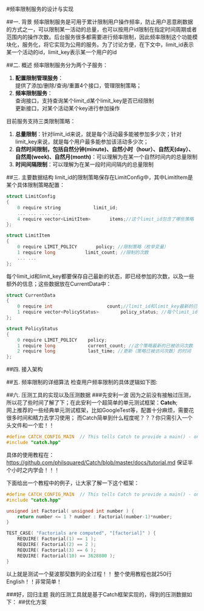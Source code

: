 #频率限制服务的设计与实现

##一. 背景
频率限制服务是可用于累计限制用户操作频率，防止用户恶意刷数据的方式之一，可以限制某一活动的总量，也可以按用户id限制在指定时间周期或者范围内的操作次数。后台服务很多都需要进行频率限制，因此频率限制这个功能模块化，服务化，将它实现为公用的服务。为了讨论方便，在下文中，limit_id表示某一个活动的id，limit_key表示某一个用户的id


##二. 概述
频率限制服务分为两个子服务：  
1. **配置限制管理服务**：  
提供了添加/删除/查询/重置4个接口，管理限制策略；  
2. **频率限制服务**：  
查询接口，支持查询某个limit_d某个limit_key是否已经限制  
更新接口，对某个活动某个key进行参加操作

目前服务支持三类限制策略：  
1. **总量限制**：针对limit_id来说，就是每个活动最多能被参加多少次；针对limit_key来说，就是每个用户最多能参加该活动多少次；  
2. **自然时间限制，包括自然分钟(minute)、自然小时（hour）、自然天(day）、自然周(week)、自然月(month)**：可以理解为在某一个自然时间内的总量限制   
3. **时间间隔限制**：可以理解为在某一段时间间隔内的总量限制


##三. 主要数据结构
limit_id的限制策略保存在LimitConfig中，其中LimitItem是某个具体限制策略配置：
```c
struct LimitConfig
{
    0 require string            limit_id;
    ... ... .... ... 
    4 require vector<LimitItem>       items;//这个limit_id包含了哪些策略    
};

struct LimitItem
{
    0 require LIMIT_POLICY       policy; //限制策略（枚举变量）
    1 require long           limit_count; //限制的次数
    ... ... 
};
```
每个limit_id和limit_key都要保存自己最新的状态，即已经参加的次数，以及一些额外的信息；这些数据放在CurrentData中：
```c
struct CurrentData
{
    0 require int                    count;//limit_id和limit_key最新的已被访问次数
    1 require vector<PolicyStatus>        policy_status; //每个limit_id和limit_key的每一项限制策略的最新数据
};

struct PolicyStatus
{
    0 require LIMIT_POLICY    policy;
    1 require long            current_count; //这个策略最新的已被访问次数
    2 require long            last_time; //更新（策略已被访问次数）的时间
};
```
##四. 接入架构  

##五. 频率限制的详细算法
检查用户频率限制的具体逻辑如下图:

##六. 压测工具的实现以及压测数据 
###先安利一波
因为之前没有接触过压测，所以花了些时间了解了下；在此安利一个超简单的单元测试框架：**Catch**;  
网上推荐的一些经典单元测试框架，比如GoogleTest等，配置十分麻烦，需要花很多时间和精力去学习使用；
而Catch简单到什么程度呢？？？你只需引入一个头文件和一个宏！！
```c
#define CATCH_CONFIG_MAIN  // This tells Catch to provide a main() - only do this in one cpp file
#include "catch.hpp"
```
具体的使用教程在：https://github.com/philsquared/Catch/blob/master/docs/tutorial.md
保证半个小时之内学会！！！

下面给出一个教程中的例子，让大家了解一下这个框架：
```c
#define CATCH_CONFIG_MAIN  // This tells Catch to provide a main() - only do this in one cpp file
#include "catch.hpp"

unsigned int Factorial( unsigned int number ) {
    return number <= 1 ? number : Factorial(number-1)*number;
}

TEST_CASE( "Factorials are computed", "[factorial]" ) {
    REQUIRE( Factorial(1) == 1 );
    REQUIRE( Factorial(2) == 2 );
    REQUIRE( Factorial(3) == 6 );
    REQUIRE( Factorial(10) == 3628800 );
}
```
以上就是测试一个斐波那契数列的全过程！！  整个使用教程也就250行English！！非常简单！  

###好，回归主题
我的压测工具就是基于Catch框架实现的，得到的压测数据如下：
##优化方案
